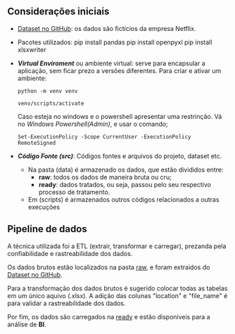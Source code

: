 ## Considerações iniciais

- [Dataset no GitHub](https://github.com/digitalinnovationone/netflix-dataset/tree/main/raw): os dados são fictícios da empresa Netflix.

- Pacotes utilizados: 
  pip install pandas
  pip install openpyxl
  pip install xlsxwriter


- ***Virtual Enviroment*** ou ambiente virtual: serve para encapsular a aplicação, sem ficar prezo a versões diferentes. Para criar e ativar um ambiente:
    ```` 
    python -m venv venv

    venv/scripts/activate
    ````
    Caso esteja no windows e o powershell apresentar uma restrinção. Vá no *Windows Powershell(Admin)*, e usar o comando;
    ````
    Set-ExecutionPolicy -Scope CurrentUser -ExecutionPolicy RemoteSigned
    ````

- ***Código Fonte (src)***: Códigos fontes e arquivos do projeto, dataset etc.
    - Na pasta (data) é armazenado os dados, que estão divididos entre:
      - **raw**: todos os dados de maneira bruta ou cru;
      - **ready**: dados tratados, ou seja, passou pelo seu respectivo processo de tratamento.
    - Em (scripts) é armazenados outros códigos relacionados a outras execuções


## Pipeline de dados

A técnica utilizada foi a ETL (extrair, transformar e carregar), prezanda pela confiabilidade e rastreabilidade dos dados.

Os dados brutos estão localizados na pasta [raw](https://github.com/matheussooares/make-data-netflix/tree/main/src/data/raw), e foram extraidos do [Dataset no GitHub](https://github.com/digitalinnovationone/netflix-dataset/tree/main/raw).

Para a transformação dos dados brutos é sugerido colocar todas as tabelas em um único aquivo (.xlsx). A adição das colunas "location" e "file_name" é para validar a rastreabilidade dos dados.

Por fim, os dados são carregados na [ready]([src/data/ready](https://github.com/matheussooares/make-data-netflix/tree/main/src/data/ready)) e estão disponíveis para a análise de **BI**.
